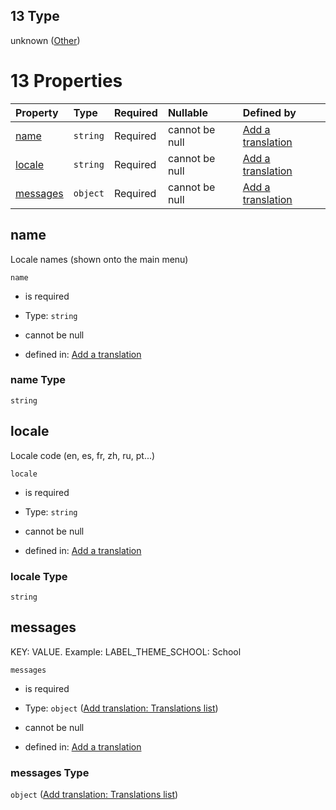 ## 13 Type

unknown ([Other](add-translation-anyof-other.md))

# 13 Properties

| Property              | Type     | Required | Nullable       | Defined by                                                                                                                                            |
| :-------------------- | :------- | :------- | :------------- | :---------------------------------------------------------------------------------------------------------------------------------------------------- |
| [name](#name)         | `string` | Required | cannot be null | [Add a translation](add-translation-anyof-other-properties-name.md "add-translation.json#/anyOf/13/properties/name")                                  |
| [locale](#locale)     | `string` | Required | cannot be null | [Add a translation](add-translation-anyof-other-properties-locale.md "add-translation.json#/anyOf/13/properties/locale")                              |
| [messages](#messages) | `object` | Required | cannot be null | [Add a translation](add-translation-anyof-other-properties-add-translation-translations-list.md "add-translation.json#/anyOf/13/properties/messages") |

## name

Locale names (shown onto the main menu)

`name`

*   is required

*   Type: `string`

*   cannot be null

*   defined in: [Add a translation](add-translation-anyof-other-properties-name.md "add-translation.json#/anyOf/13/properties/name")

### name Type

`string`

## locale

Locale code (en, es, fr, zh, ru, pt...)

`locale`

*   is required

*   Type: `string`

*   cannot be null

*   defined in: [Add a translation](add-translation-anyof-other-properties-locale.md "add-translation.json#/anyOf/13/properties/locale")

### locale Type

`string`

## messages

KEY: VALUE. Example: LABEL\_THEME\_SCHOOL: School

`messages`

*   is required

*   Type: `object` ([Add translation: Translations list](add-translation-anyof-other-properties-add-translation-translations-list.md))

*   cannot be null

*   defined in: [Add a translation](add-translation-anyof-other-properties-add-translation-translations-list.md "add-translation.json#/anyOf/13/properties/messages")

### messages Type

`object` ([Add translation: Translations list](add-translation-anyof-other-properties-add-translation-translations-list.md))
